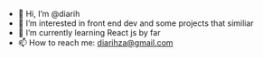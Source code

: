- 👋 Hi, I’m @diarih
- 👀 I’m interested in front end dev and some projects that similiar
- 🌱 I’m currently learning React js by far
- 📫 How to reach me: diarihza@gmail.com
  

<!---
diarih/diarih is a ✨ special ✨ repository because its `README.md` (this file) appears on your GitHub profile.
You can click the Preview link to take a look at your changes.
--->
